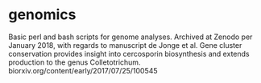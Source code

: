 # genomics
Basic perl and bash scripts for genome analyses. Archived at Zenodo per January 2018, with regards to manuscript de Jonge et al. Gene cluster conservation provides insight into cercosporin biosynthesis and extends production to the genus Colletotrichum. biorxiv.org/content/early/2017/07/25/100545 
